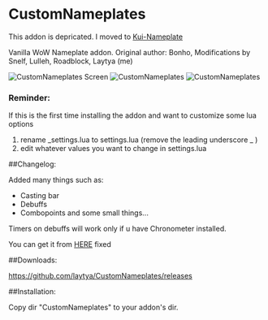 # CustomNameplates

This addon is depricated. I moved to [Kui-Nameplate](https://github.com/laytya/Kui-Namaplates)

Vanilla WoW Nameplate addon. Original author: Bonho, Modifications by Snelf, Lulleh, Roadblock, Laytya (me)

![CustomNameplates Screen](http://i.imgur.com/4o5Frqw.jpg)
![CustomNameplates](http://i.imgur.com/3BGqhML.jpg)
![CustomNameplates](http://i.imgur.com/AaHg6A1.jpg)

### Reminder:  
If this is the first time installing the addon and want to customize some lua options
1. rename _settings.lua to settings.lua (remove the leading underscore _ )
2. edit whatever values you want to change in settings.lua

##Changelog:

Added many things such as:
- Casting bar
- Debuffs
- Combopoints
and some small things...

Timers on debuffs will work only if u have Chronometer installed.

You can get it from  [HERE](https://github.com/laytya/Chronometer-vanilla) fixed

##Downloads:

https://github.com/laytya/CustomNameplates/releases

##Installation:

Copy dir "CustomNameplates" to your addon's dir. 
